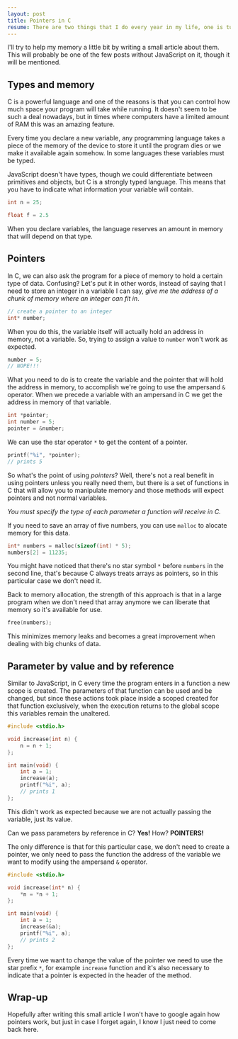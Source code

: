 ```yaml
---
layout: post
title: Pointers in C
resume: There are two things that I do every year in my life, one is turning one year older, the other is trying to remember again how to properly use pointers in C.
---
```


I'll try to help my memory a little bit by writing a small article about them. This will probably be one of the few posts without JavaScript on it, though it will be mentioned.

## Types and memory

C is a powerful language and one of the reasons is that you can control how much space your program will take while running. It doesn't seem to be such a deal nowadays, but in times where computers have a limited amount of RAM this was an amazing feature.

Every time you declare a new variable, any programming language takes a piece of the memory of the device to store it until the program dies or we make it available again somehow. In some languages these variables must be typed.

JavaScript doesn't have types, though we could differentiate between primitives and objects, but C is a strongly typed language. This means that you have to indicate what information your variable will contain.

```c
int n = 25;

float f = 2.5
```

When you declare variables, the language reserves an amount in memory that will depend on that type.


## Pointers

In C, we can also ask the program for a piece of memory to hold a certain type of data. Confusing? Let's put it in other words, instead of saying that I need to store an integer in a variable I can say, *give me the address of a chunk of memory where an integer can fit in*.

```c
// create a pointer to an integer
int* number;
```

When you do this, the variable itself will actually hold an address in memory, not a variable. So, trying to assign a value to `number` won't work as expected.


```c
number = 5;
// NOPE!!!
```

What you need to do is to create the variable and the pointer that will hold the address in memory, to accomplish we're going to use the ampersand `&` operator. When we precede a variable with an ampersand in C we get the address in memory of that variable.

```c
int *pointer;
int number = 5;
pointer = &number;
```

We can use the star operator `*` to get the content of a pointer.

```c
printf("%i", *pointer);
// prints 5
```

So what's the point of using *pointers*? Well, there's not a real benefit in using pointers unless you really need them, but there is a set of functions in C that will allow you to manipulate memory and those methods will expect pointers and not normal variables.

*You must specify the type of each parameter a function will receive in C.*

If you need to save an array of five numbers, you can use `malloc` to alocate memory for this data.

```c
int* numbers = malloc(sizeof(int) * 5);
numbers[2] = 11235;
```

You might have noticed that there's no star symbol `*` before `numbers` in the second line, that's because C always treats arrays as pointers, so in this particular case we don't need it.

Back to memory allocation, the strength of this approach is that in a large program when we don't need that array anymore we can liberate that memory so it's available for use.

```c
free(numbers);
```

This minimizes memory leaks and becomes a great improvement when dealing with big chunks of data.


## Parameter by value and by reference

Similar to JavaScript, in C every time the program enters in a function a new scope is created. The parameters of that function can be used and be changed, but since these actions took place inside a scoped created for that function exclusively, when the execution returns to the global scope this variables remain the unaltered.

```c
#include <stdio.h>

void increase(int n) {
    n = n + 1;    
};

int main(void) {
    int a = 1;
    increase(a);
    printf("%i", a);
    // prints 1
};
```

This didn't work as expected because we are not actually passing the variable, just its value.

Can we pass parameters by reference in C? **Yes!** How? **POINTERS!**

The only difference is that for this particular case, we don't need to create a pointer, we only need to pass the function the address of the variable we want to modify using the ampersand `&` operator.

```c
#include <stdio.h>

void increase(int* n) {
    *n = *n + 1;    
};

int main(void) {
    int a = 1;
    increase(&a);
    printf("%i", a);
    // prints 2
};
```

Every time we want to change the value of the pointer we need to use the star prefix `*`, for example `increase` function and it's also necessary to indicate that a pointer is expected in the header of the method.

## Wrap-up

Hopefully after writing this small article I won't have to google again how pointers work, but just in case I forget again, I know I just need to come back here.




